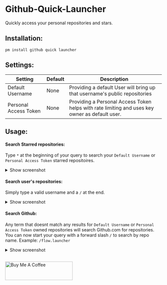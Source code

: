 # Github-Quick-Launcher
Quickly access your personal repositories and stars.

## Installation:
```
pm install github quick launcher
```
## Settings:
| Setting               | Default | Description                                                                                     |
|-----------------------|---------|-------------------------------------------------------------------------------------------------|
| Default Username      | None    | Providing a default User will bring up that username's public repositories                      |
| Personal Access Token | None    | Providing a Personal Access Token helps with rate limiting and uses key owner as default user.  |
## Usage:
#### Search Starred repositories:
Type `*` at the beginning of your query to search your `Default Username` or `Personal Access Token` starred repositoires.
<details>
<summary>Show screenshot</summary>

![image](https://user-images.githubusercontent.com/535299/149843292-19020885-b0dc-4893-934e-6ed6cc9ac718.png)
</details>


#### Search user's repositories:
Simply type a valid username and a `/` at the end.
<details>
<summary>Show screenshot</summary>

![image](https://user-images.githubusercontent.com/535299/149842782-6339fcd5-e8d6-404b-bb7d-9234a1f6361b.png)
</details>

#### Search Github:
Any term that doesnt match any results for `Default Username` or `Personal Access Token` owned repositories will search Github.com for repositories. You can now start your query with a forward slash `/` to search by repo name. Example: `/flow.launcher`
<details>
<summary>Show screenshot</summary>

![image](https://user-images.githubusercontent.com/535299/149843104-7582f94b-5a39-47fa-a62b-e95279b24d58.png)
</details>



##
<a href="https://www.buymeacoffee.com/garulf" target="_blank"><img src="https://cdn.buymeacoffee.com/buttons/v2/default-yellow.png" alt="Buy Me A Coffee" style="height: 60px !important;width: 217px !important;" ></a>
